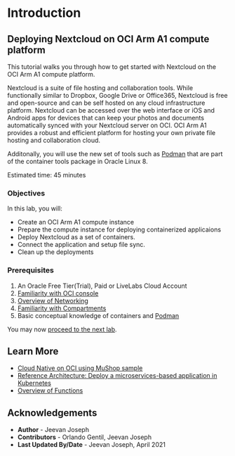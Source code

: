 # Introduction

## Deploying Nextcloud on OCI Arm A1 compute platform

This tutorial walks you through how to get started with Nextcloud on the OCI Arm A1 compute platform. 

Nextcloud is a suite of file hosting and collaboration tools. While functionally similar to Dropbox, Google Drive or Office365, Nextcloud is free and open-source and can be self hosted on any cloud infrastructure platform. Nextcloud can be accessed over the web interface or iOS and Android apps for devices that can keep your photos and documents automatically synced with your Nextcloud server on OCI. OCI Arm A1 provides a robust and efficient platform for hosting your own private file hosting and collaboration cloud. 

Additonally, you will use the new set of tools such as [Podman](podman.io) that are part of the container tools package in Oracle Linux 8.

Estimated time: 45 minutes

### Objectives

In this lab, you will:

* Create an OCI Arm A1 compute instance 
* Prepare the compute instance for deploying containerized applicaions
* Deploy Nextcloud as a set of containers.
* Connect the application and setup file sync.
* Clean up the deployments

### Prerequisites

1. An Oracle Free Tier(Trial), Paid or LiveLabs Cloud Account
1. [Familiarity with OCI console](https://docs.us-phoenix-1.oraclecloud.com/Content/GSG/Concepts/console.htm)
1. [Overview of Networking](https://docs.us-phoenix-1.oraclecloud.com/Content/Network/Concepts/overview.htm)
1. [Familiarity with Compartments](https://docs.us-phoenix-1.oraclecloud.com/Content/GSG/Concepts/concepts.htm)
1. Basic conceptual knowledge of containers and [Podman](https://podman.io/)

You may now [proceed to the next lab](#next).

## Learn More

* [Cloud Native on OCI using MuShop sample](https://oracle-quickstart.github.io/oci-cloudnative/)
* [Reference Architecture: Deploy a microservices-based application in Kubernetes](https://docs.oracle.com/en/solutions/cloud-native-ecommerce/index.html#GUID-CB180453-1F32-4465-8F27-EA7300ECF771)
* [Overview of Functions](https://docs.cloud.oracle.com/en-us/iaas/Content/Functions/Concepts/functionsoverview.htm)

## Acknowledgements

* **Author** - Jeevan Joseph
* **Contributors** -  Orlando Gentil, Jeevan Joseph
* **Last Updated By/Date** - Jeevan Joseph, April 2021
